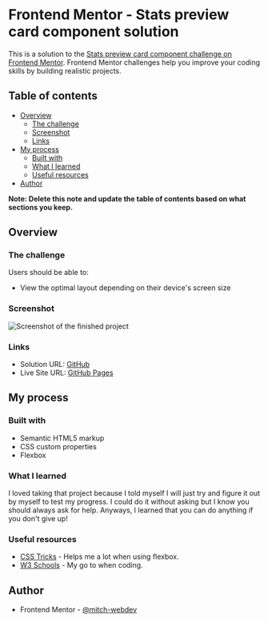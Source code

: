 # Frontend Mentor - Stats preview card component solution

This is a solution to the [Stats preview card component challenge on Frontend Mentor](https://www.frontendmentor.io/challenges/stats-preview-card-component-8JqbgoU62). Frontend Mentor challenges help you improve your coding skills by building realistic projects. 

## Table of contents

- [Overview](#overview)
  - [The challenge](#the-challenge)
  - [Screenshot](#screenshot)
  - [Links](#links)
- [My process](#my-process)
  - [Built with](#built-with)
  - [What I learned](#what-i-learned)
  - [Useful resources](#useful-resources)
- [Author](#author)

**Note: Delete this note and update the table of contents based on what sections you keep.**

## Overview

### The challenge

Users should be able to:

- View the optimal layout depending on their device's screen size

### Screenshot

![Screenshot of the finished project](design/screenshot.jpg)

### Links

- Solution URL: [GitHub](https://github.com/mitch-webdev/stats-preview-card-component-main)
- Live Site URL: [GitHub Pages](https://your-live-site-url.com)

## My process

### Built with

- Semantic HTML5 markup
- CSS custom properties
- Flexbox

### What I learned

I loved taking that project because I told myself I will just try and figure it out by myself to test my progress. I could do it without asking but I know you should always ask for help. Anyways, I learned that you can do anything if you don't give up!

### Useful resources

- [CSS Tricks](https://css-tricks.com/) - Helps me a lot when using flexbox.
- [W3 Schools](https://www.w3schools.com/) - My go to when coding.

## Author

- Frontend Mentor - [@mitch-webdev](https://www.frontendmentor.io/profile/mitch-webdev)


